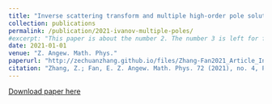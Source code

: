 ```yaml
---
title: "Inverse scattering transform and multiple high-order pole solutions for the Gerdjikov–Ivanov equation under the zero/nonzero background"
collection: publications
permalink: /publication/2021-ivanov-multiple-poles/
#excerpt: "This paper is about the number 2. The number 3 is left for future work."
date: 2021-01-01
venue: "Z. Angew. Math. Phys."
paperurl: "http://zechuanzhang.github.io/files/Zhang-Fan2021_Article_InverseScatteringTransformAndM.pdf"
citation: "Zhang, Z.; Fan, E. Z. Angew. Math. Phys. 72 (2021), no. 4, Paper No. 153, 25 pp."
---
```


[Download paper here](http://zechuanzhang.github.io/files/Zhang-Fan2021_Article_InverseScatteringTransformAndM.pdf)

